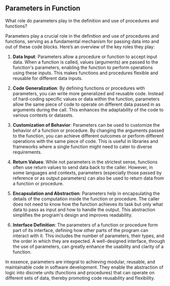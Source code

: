 ## Parameters in Function

What role do parameters play in the definition and use of procedures and functions?

Parameters play a crucial role in the definition and use of procedures and functions, serving as a fundamental mechanism for passing data into and out of these code blocks. Here’s an overview of the key roles they play:

1. **Data Input**: Parameters allow a procedure or function to accept input data. When a function is called,  values (arguments) are passed to the function's parameters, enabling the function to perform operations using these inputs. This makes functions and procedures flexible and reusable for different data inputs.

2. **Code Generalization**: By defining functions or procedures with parameters, you can write more generalized and reusable code. Instead of hard-coding specific values or data within the function, parameters allow the same piece of code to operate on different data passed in as arguments during the call. This enhances the adaptability of the code to various contexts or datasets.

3. **Customization of Behavior**: Parameters can be used to customize the behavior of a function or procedure. By changing the arguments passed to the function, you can achieve different outcomes or perform different operations with the same piece of code. This is useful in libraries and frameworks where a single function might need to cater to diverse requirements.

4. **Return Values**: While not parameters in the strictest sense, functions often use return values to send data back to the caller. However, in some languages and contexts, parameters (especially those passed by reference or as output parameters) can also be used to return data from a function or procedure.

5. **Encapsulation and Abstraction**: Parameters help in encapsulating the details of the computation inside the function or procedure. The caller does not need to know how the function achieves its task but only what data to pass as input and how to handle the output. This abstraction simplifies the program's design and improves readability.

6. **Interface Definition**: The parameters of a function or procedure form part of its interface, defining how other parts of the program can interact with it. This includes the number of parameters, their types, and the order in which they are expected. A well-designed interface, through the use of parameters, can greatly enhance the usability and clarity of a function.

In essence, parameters are integral to achieving modular, reusable, and maintainable code in software development. They enable the abstraction of logic into discrete units (functions and procedures) that can operate on different sets of data, thereby promoting code reusability and flexibility.
